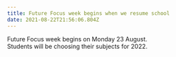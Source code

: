 ```yaml
---
title: Future Focus week begins when we resume school
date: 2021-08-22T21:56:06.804Z
---
```

Future Focus week begins on Monday 23 August.  
Students will be choosing their subjects for 2022.

